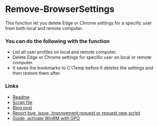 ﻿# Remove-BrowserSettings
This function let you delete Edge or Chrome settings for a specific user from both local and remote computer.  

### You can do the following with the function
- List all user profiles on local and remote computer.
- Delete Edge or Chrome settings for specific user on local or remote computer.
- It saves the bookmarks to C:\Temp before it deletes the settings and then restore them after.

### Links
- [Readme](https://github.com/rstolpe/PowerShell-Scripts/blob/main/Windows/Remove-BrowserSettings.md)  
- [Script file](https://github.com/rstolpe/PowerShell-Scripts/blob/main/Windows/Remove-BrowserSettings.ps1)
- [Blog post](https://stolpe.io/delete-edge-or-chrome-settings-on-remote-or-local-computer/)
- [Report bug, issue, improvement request or request new script](https://github.com/rstolpe/PowerShell-Scripts/issues/new/choose)
- [Guide, activate WinRM with GPO](https://stolpe.io/enable-winrm-with-gpo/)